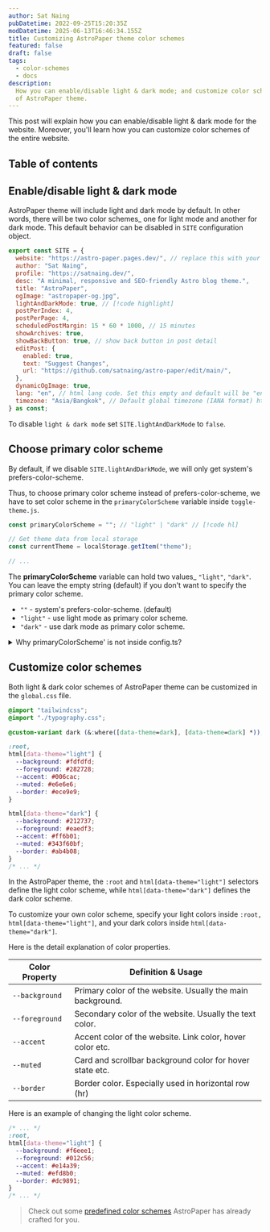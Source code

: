 ```yaml
---
author: Sat Naing
pubDatetime: 2022-09-25T15:20:35Z
modDatetime: 2025-06-13T16:46:34.155Z
title: Customizing AstroPaper theme color schemes
featured: false
draft: false
tags:
  - color-schemes
  - docs
description:
  How you can enable/disable light & dark mode; and customize color schemes
  of AstroPaper theme.
---
```


This post will explain how you can enable/disable light & dark mode for the website. Moreover, you'll learn how you can customize color schemes of the entire website.

## Table of contents

## Enable/disable light & dark mode

AstroPaper theme will include light and dark mode by default. In other words, there will be two color schemes\_ one for light mode and another for dark mode. This default behavior can be disabled in `SITE` configuration object.

```js file="src/config.ts"
export const SITE = {
  website: "https://astro-paper.pages.dev/", // replace this with your deployed domain
  author: "Sat Naing",
  profile: "https://satnaing.dev/",
  desc: "A minimal, responsive and SEO-friendly Astro blog theme.",
  title: "AstroPaper",
  ogImage: "astropaper-og.jpg",
  lightAndDarkMode: true, // [!code highlight]
  postPerIndex: 4,
  postPerPage: 4,
  scheduledPostMargin: 15 * 60 * 1000, // 15 minutes
  showArchives: true,
  showBackButton: true, // show back button in post detail
  editPost: {
    enabled: true,
    text: "Suggest Changes",
    url: "https://github.com/satnaing/astro-paper/edit/main/",
  },
  dynamicOgImage: true,
  lang: "en", // html lang code. Set this empty and default will be "en"
  timezone: "Asia/Bangkok", // Default global timezone (IANA format) https://en.wikipedia.org/wiki/List_of_tz_database_time_zones
} as const;
```

To disable `light & dark mode` set `SITE.lightAndDarkMode` to `false`.

## Choose primary color scheme

By default, if we disable `SITE.lightAndDarkMode`, we will only get system's prefers-color-scheme.

Thus, to choose primary color scheme instead of prefers-color-scheme, we have to set color scheme in the `primaryColorScheme` variable inside `toggle-theme.js`.

```js file="public/toggle-theme.js"
const primaryColorScheme = ""; // "light" | "dark" // [!code hl]

// Get theme data from local storage
const currentTheme = localStorage.getItem("theme");

// ...
```

The **primaryColorScheme** variable can hold two values\_ `"light"`, `"dark"`. You can leave the empty string (default) if you don't want to specify the primary color scheme.

- `""` - system's prefers-color-scheme. (default)
- `"light"` - use light mode as primary color scheme.
- `"dark"` - use dark mode as primary color scheme.

<details>
<summary>Why primaryColorScheme' is not inside config.ts?</summary>
To avoid color flickering on page reload, we have to place the toggle-switch JavaScript codes as early as possible when the page loads. It solves the problem of flickering, but as a trade-off, we cannot use ESM imports anymore.
</details>

## Customize color schemes

Both light & dark color schemes of AstroPaper theme can be customized in the `global.css` file.

```css file="src/styles/global.css"
@import "tailwindcss";
@import "./typography.css";

@custom-variant dark (&:where([data-theme=dark], [data-theme=dark] *));

:root,
html[data-theme="light"] {
  --background: #fdfdfd;
  --foreground: #282728;
  --accent: #006cac;
  --muted: #e6e6e6;
  --border: #ece9e9;
}

html[data-theme="dark"] {
  --background: #212737;
  --foreground: #eaedf3;
  --accent: #ff6b01;
  --muted: #343f60bf;
  --border: #ab4b08;
}
/* ... */
```

In the AstroPaper theme, the `:root` and `html[data-theme="light"]` selectors define the light color scheme, while `html[data-theme="dark"]` defines the dark color scheme.

To customize your own color scheme, specify your light colors inside `:root, html[data-theme="light"]`, and your dark colors inside `html[data-theme="dark"]`.

Here is the detail explanation of color properties.

| Color Property | Definition & Usage                                         |
| -------------- | ---------------------------------------------------------- |
| `--background` | Primary color of the website. Usually the main background. |
| `--foreground` | Secondary color of the website. Usually the text color.    |
| `--accent`     | Accent color of the website. Link color, hover color etc.  |
| `--muted`      | Card and scrollbar background color for hover state etc.   |
| `--border`     | Border color. Especially used in horizontal row (hr)       |

Here is an example of changing the light color scheme.

```css file="src/styles/global.css"
/* ... */
:root,
html[data-theme="light"] {
  --background: #f6eee1;
  --foreground: #012c56;
  --accent: #e14a39;
  --muted: #efd8b0;
  --border: #dc9891;
}
/* ... */
```

> Check out some [predefined color schemes](https://astro-paper.pages.dev/posts/predefined-color-schemes/) AstroPaper has already crafted for you.
